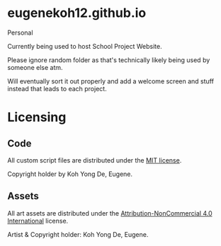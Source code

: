 # eugenekoh12.github.io
Personal

Currently being used to host School Project Website.

Please ignore random folder as that's technically likely being used by someone else atm.

Will eventually sort it out properly and add a welcome screen and stuff instead that leads to each project.

# Licensing

## Code

All custom script files are distributed under the [MIT license](LICENSE.md).

Copyright holder by Koh Yong De, Eugene.

## Assets

All art assets are distributed under the [Attribution-NonCommercial 4.0 International](https://creativecommons.org/licenses/by-nc/4.0/) license.

Artist & Copyright holder: Koh Yong De, Eugene.
